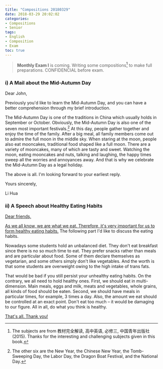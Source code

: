 ```yaml
---
title: "Compositions 20180329"
date: 2018-03-29 20:02:02
categories:
- Compositions
- Senior
tags:
- English
- Composition
- Exam
toc: true
---
```


> **Monthly Exam I** is coming. Writing some compositions[^1] to make full preparations. CONFIDENCIAL before exam.

[^1]: The subjects are from 教材完全解读, 高中英语, 必修三, 中国青年出版社 (2015). Thanks for the interesting and challenging subjects given in this book.

### i) A Mail about the Mid-Autumn Day 

Dear John,

Previously you'd like to learn the Mid-Autumn Day, and you can have a better comprehension through my brief introduction.

The Mid-Autumn Day is one of the traditions in China which usually holds in September or October. Obviously, the Mid-Autumn Day is also one of the seven most important festivals.[^2] At this day, people gather together and enjoy the time of the family. After a big meal, all family members come out to admire the full moon in the middle sky. When staring at the moon, people also eat mooncakes, traditional food shaped like a full moon. There are a variety of mooncakes, many of which are tasty and sweet. Watching the moon, eating mooncakes and nuts, talking and laughing, the happy times sweep all the worries and annoyances away. And that is why we celebrate the Mid-Autumn Day as a legal holiday.

The above is all. I'm looking forward to your earliest reply.

Yours sincerely,

Li Hua

[^2]: The other six are the New Year, the Chinese New Year, the Tomb-Sweeping Day, the Labor Day, the Dragon Boat Festival, and the National Day. 

### ii) A Speech about Healthy Eating Habits

<u>Dear friends,</u>

<u>As we all know, we are what we eat. Therefore, it's very important for us to form healthy eating habits.</u> The following part I'd like to discuss the eating habits.

Nowadays some students hold an unbalanced diet. They don't eat breakfast since there is no so much time to eat. They prefer snacks rather than meals and are particular about food. Some of them declare themselves as vegetarian, and some others simply don't like vegetables. And the worth is that some students are overweight owing to the high intake of trans fats.

That would be bad if you still persist your unhealthy eating habits. On the contrary, we all need to hold healthy ones. First, we should eat in multi-dimension. Main meals, eggs and milk,  meats and vegetables, whole grains, all kinds of food should be eaten. Second, we should have meals in particular times, for example, 3 times a day. Also, the amount we eat should be controlled at an exact point. Don't eat too much – it would be damaging to our figure. All in all, do what you think is healthy.

<u>That's all. Thank you!</u>

